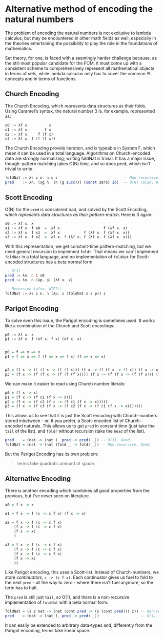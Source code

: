 # Alternative method of encoding the natural numbers

The problem of encoding the natural numbers is not exclusive to lambda calculus, but may be encountered in other math fields as well, especially in the theories entertaining the possibility to play the role in the foundations of mathematics.

Set theory, for one, is faced with a seemingly harder challenge because, as the still most popular candidate for the FOM, it must come up with a consistent scheme to comprehensively represent all mathematical objects in terms of sets, while lambda calculus only has to cover the common PL concepts and in terms of functions.

## Church Encoding

The Church Encoding, which represents data structures as their folds. Using Caramel's syntax, the natural number 3 is, for example. represented as:

```hs
c0 := λf x.         x
c1 := λf x.       f x
c2 := λf x.    f (f x)
c3 := λf x. f (f (f x))
```

The Church Encoding provide iteration, and is typeable in System F, which mean it can be used in a total language. Algorithms on Church-encoded data are strongly normalizing; writing foldNat is trivial. It has a major issue, though: pattern matching takes O(N) time, and so does pred, which isn't trivial to write.

```hs
foldNat := λs z n. n s z                              -- Non-recursive. Good
pred    := λn. (λg h. (h (g succ))) (const zero) id)  -- O(N) (also, WTF?!)
```

## Scott Encoding

O(N) for the `pred` is considered bad, and solved by the Scott Encoding, which *represents data structures as their pattern-match*. Here is 3 again:

```hs
s0 := λf x. x
s1 := λf x. f s0  =  λf x.                   f (λf x. x)
s2 := λf x. f s1  =  λf x.          f (λf x. f (λf x. x))
s3 := λf x. f s2  =  λf x. f (λf x. f (λf x. f (λf x. x)))
```

With this representation, we get constant-time pattern-matching, but we need general recursion to implement `foldr`. That means we can't implement `foldNat` in a total language, and no implementation of `foldNat` for Scott-encoded structures has a beta normal form.

```hs
-- O(1)
pred := λn. n I s0
pred := λn. n (λp. p) (λf x. x)

-- Recursive (also, WTF?!)
foldNat := λs z n. n (λp. s (foldNat s z p)) z
```

## Parigot Encoding

To solve even this issue, the Parigot encoding is sometimes used. 
It works like a combination of the Church and Scott encodings:

```hs
p0 := λf x. x
p1 := λf x. f (λf x. f x) (λf x. x)


p0 = f => x => x
p1 = f => x => f (f => x => f x) (f => x => x)


p2 = (f x -> (f (f x -> (f (f x))) (f x -> (f (f x -> (f x)) (f x -> x)))))
p3 = (f x -> (f (f x -> (f (f (f x)))) (f x -> (f (f x -> (f (f x))) (f x -> (f (f x -> (f x)) (f x -> x)))))))
```

We can make it easier to read using Church number literals:

```hs
p0 = (f x -> x)
p1 = (f x -> (f c1 (f x -> x)))
p2 = (f x -> (f c2 (f c -> (f c1 (f x -> x)))))
p3 = (f x -> (f c3 (f x -> (f c2 (f x -> (f c1 (f x -> x)))))))
```

This allows us to see that it is just the Scott encoding with Church-numbers 
stored inbetween - or, if you prefer, a Scott-encoded list of Church-encoded 
naturals. This allows us to get `pred` in constant time (just take the `tail` 
of the list), and `foldr` without recursion (take the `head` of the list).


```hs
pred    = (nat -> (nat (_ pred -> pred) _)) -- O(1). Good.
foldNat = (nat -> (nat (fold _ -> fold) _)) -- Non-recursive. Good.
```

But the Parigot Encoding has its own problem: 
>terms take quadratic amount of space.

## Alternative Encoding

There is another encoding which combines all good properties from the previous, but I've never seen on literature.

```hs
a0 = f x -> x

a1 = f x -> f (c -> c f x) (f x -> x)

a2 = f x -> f (c -> c f x)
    (f x -> f (c -> c f x)
    (f x -> x)
    )

a3 = f x -> f (c -> c f x)
    (f x -> f (c -> c f x)
    (f x -> f (c -> c f x)
    (f x -> x)
    ))
```

Like Parigot encoding, this uses a Scott-list. Instead of Church-numbers, we store *continuators*, `c -> (c f x)`. Each continuator gives us fuel to fold to the next `pred` - all the way to zero - where there isn't fuel anymore, so the term has to halt.

The `pred` is still just `tail`, so O(1), and there is a non-recursive implementation of `foldNat` with a beta normal form.

```hs
foldNat = (s z nat -> (nat (cont pred -> (s (cont pred))) z)) -- Non-recursive. Good.
pred    = (nat -> (nat (_ pred -> pred) _))                   -- O(1). Good.
```

It can easily be extended to arbitrary data-types and, differently from the Parigot encoding, terms take linear space.
